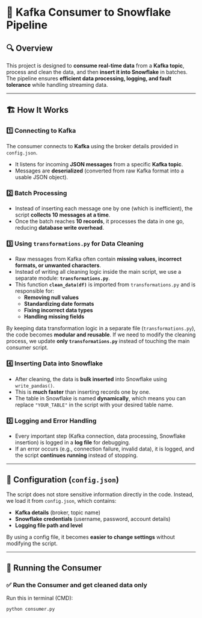# 📌 Kafka Consumer to Snowflake Pipeline  

## 🔍 Overview  
This project is designed to **consume real-time data** from a **Kafka topic**, process and clean the data, and then **insert it into Snowflake** in batches. The pipeline ensures **efficient data processing, logging, and fault tolerance** while handling streaming data.  

---

## 🏗️ How It Works  

### 1️⃣ **Connecting to Kafka**  
The consumer connects to **Kafka** using the broker details provided in `config.json`.  
- It listens for incoming **JSON messages** from a specific **Kafka topic**.  
- Messages are **deserialized** (converted from raw Kafka format into a usable JSON object).  

### 2️⃣ **Batch Processing**  
- Instead of inserting each message one by one (which is inefficient), the script **collects 10 messages at a time**.  
- Once the batch reaches **10 records**, it processes the data in one go, reducing **database write overhead**.  

### 3️⃣ **Using `transformations.py` for Data Cleaning**  
- Raw messages from Kafka often contain **missing values, incorrect formats, or unwanted characters**.  
- Instead of writing all cleaning logic inside the main script, we use a separate module: **`transformations.py`**.  
- This function **`clean_data(df)`** is imported from `transformations.py` and is responsible for:  
  - **Removing null values**  
  - **Standardizing date formats**  
  - **Fixing incorrect data types**  
  - **Handling missing fields**  

By keeping data transformation logic in a separate file (`transformations.py`), the code becomes **modular and reusable**. If we need to modify the cleaning process, we update **only `transformations.py`** instead of touching the main consumer script.  

### 4️⃣ **Inserting Data into Snowflake**  
- After cleaning, the data is **bulk inserted** into Snowflake using `write_pandas()`.  
- This is **much faster** than inserting records one by one.  
- The table in Snowflake is named **dynamically**, which means you can replace `"YOUR_TABLE"` in the script with your desired table name.  

### 5️⃣ **Logging and Error Handling**  
- Every important step (Kafka connection, data processing, Snowflake insertion) is logged in a **log file** for debugging.  
- If an error occurs (e.g., connection failure, invalid data), it is logged, and the script **continues running** instead of stopping.  

---

## 🔧 Configuration (`config.json`)  
The script does not store sensitive information directly in the code. Instead, we load it from `config.json`, which contains:  
- **Kafka details** (broker, topic name)  
- **Snowflake credentials** (username, password, account details)  
- **Logging file path and level**  

By using a config file, it becomes **easier to change settings** without modifying the script.  

---

## 🚀 Running the Consumer  

### ✅ **Run the Consumer and get cleaned data only**  
Run this in terminal (CMD):
```bash
python consumer.py